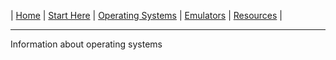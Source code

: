 
| [Home](https://frannietrempe.github.io/Obsolete-Removable-Media-Guide/) | [Start Here](https://frannietrempe.github.io/Obsolete-Removable-Media-Guide/pages/start_here_media_ID.html) | [Operating Systems](https://frannietrempe.github.io/Obsolete-Removable-Media-Guide/pages/operating_systems) | [Emulators](https://frannietrempe.github.io/Obsolete-Removable-Media-Guide/pages/emulators) | [Resources](https://frannietrempe.github.io/Obsolete-Removable-Media-Guide/pages/resources) |
<hr size="10">

Information about operating systems
